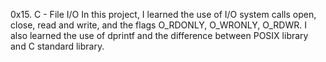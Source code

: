  0x15. C - File I/O In this project, I learned the use of I/O system calls open, close, read and write, and the flags O_RDONLY, O_WRONLY, O_RDWR. I also learned the use of dprintf and the difference between POSIX library and C standard library.
